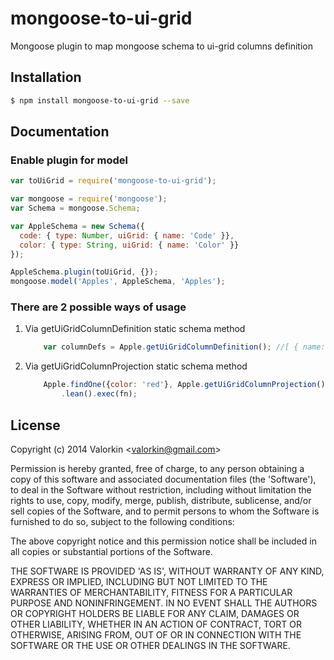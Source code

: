 mongoose-to-ui-grid
================

Mongoose plugin to map mongoose schema to ui-grid columns definition

## Installation

```sh
$ npm install mongoose-to-ui-grid --save
```

## Documentation

### Enable plugin for model
  ```js
  var toUiGrid = require('mongoose-to-ui-grid');

  var mongoose = require('mongoose');
  var Schema = mongoose.Schema;

  var AppleSchema = new Schema({
    code: { type: Number, uiGrid: { name: 'Code' }},
    color: { type: String, uiGrid: { name: 'Color' }}
  });

  AppleSchema.plugin(toUiGrid, {});
  mongoose.model('Apples', AppleSchema, 'Apples');
  ```

### There are 2 possible ways of usage

1. Via getUiGridColumnDefinition static schema method
    ```js
        var columnDefs = Apple.getUiGridColumnDefinition(); //[ { name: 'Code', field: 'code' }, { name: 'Color', field: 'color' } ]
    ```
3. Via getUiGridColumnProjection static schema method
    ```js
        Apple.findOne({color: 'red'}, Apple.getUiGridColumnProjection()) //[ 'code', 'color' ]
            .lean().exec(fn);
    ```

## License

Copyright (c) 2014 Valorkin &lt;valorkin@gmail.com&gt;

Permission is hereby granted, free of charge, to any person obtaining
a copy of this software and associated documentation files (the
'Software'), to deal in the Software without restriction, including
without limitation the rights to use, copy, modify, merge, publish,
distribute, sublicense, and/or sell copies of the Software, and to
permit persons to whom the Software is furnished to do so, subject to
the following conditions:

The above copyright notice and this permission notice shall be
included in all copies or substantial portions of the Software.

THE SOFTWARE IS PROVIDED 'AS IS', WITHOUT WARRANTY OF ANY KIND,
EXPRESS OR IMPLIED, INCLUDING BUT NOT LIMITED TO THE WARRANTIES OF
MERCHANTABILITY, FITNESS FOR A PARTICULAR PURPOSE AND NONINFRINGEMENT.
IN NO EVENT SHALL THE AUTHORS OR COPYRIGHT HOLDERS BE LIABLE FOR ANY
CLAIM, DAMAGES OR OTHER LIABILITY, WHETHER IN AN ACTION OF CONTRACT,
TORT OR OTHERWISE, ARISING FROM, OUT OF OR IN CONNECTION WITH THE
SOFTWARE OR THE USE OR OTHER DEALINGS IN THE SOFTWARE.